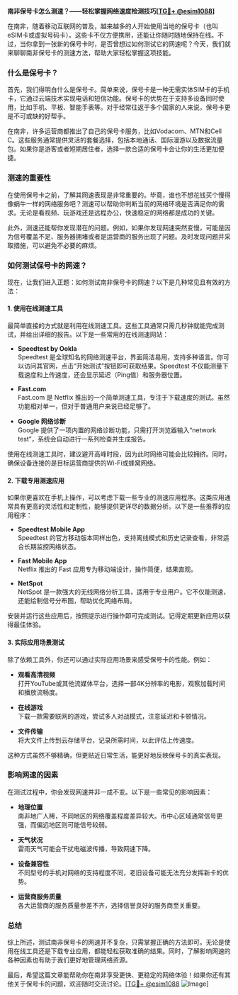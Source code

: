 **南非保号卡怎么测速？——轻松掌握网络速度检测技巧[[TG💪+ @esim1088](https://t.me/s/esim1088)]**

在南非，随着移动互联网的普及，越来越多的人开始使用当地的保号卡（也叫eSIM卡或虚拟号码卡）。这些卡不仅方便携带，还能让你随时随地保持在线。不过，当你拿到一张新的保号卡时，是否曾想过如何测试它的网速呢？今天，我们就来聊聊南非保号卡的测速方法，帮助大家轻松掌握这项技能。

### 什么是保号卡？

首先，我们得明白什么是保号卡。简单来说，保号卡是一种无需实体SIM卡的手机卡，它通过云端技术实现电话和短信功能。保号卡的优势在于支持多设备同时使用，比如手机、平板、智能手表等。对于经常往返于多个国家的人来说，保号卡更是不可或缺的好帮手。

在南非，许多运营商都推出了自己的保号卡服务，比如Vodacom、MTN和Cell C。这些服务通常提供灵活的套餐选择，包括本地通话、国际漫游以及数据流量包。如果你是游客或者短期居住者，选择一款合适的保号卡会让你的生活更加便捷。

### 测速的重要性

在使用保号卡之前，了解其网速表现是非常重要的。毕竟，谁也不想花钱买个慢得像蜗牛一样的网络服务吧？测速可以帮助你判断当前的网络环境是否满足你的需求。无论是看视频、玩游戏还是远程办公，快速稳定的网络都是成功的关键。

此外，测速还能帮你发现潜在的问题。例如，如果你发现网速突然变慢，可能是因为信号覆盖不足、服务器拥堵或者是运营商的服务出现了问题。及时发现问题并采取措施，可以避免不必要的麻烦。

### 如何测试保号卡的网速？

现在，让我们进入正题：如何测试南非保号卡的网速？以下是几种常见且有效的方法：

#### 1. 使用在线测速工具

最简单直接的方式就是利用在线测速工具。这些工具通常只需几秒钟就能完成测试，并给出详细的报告。以下是一些常用的在线测速网站：

- **Speedtest by Ookla**  
  Speedtest 是全球知名的网络测速平台，界面简洁易用，支持多种语言。你可以访问其官网，点击“开始测试”按钮即可获取结果。Speedtest 不仅能测量下载速度和上传速度，还会显示延迟（Ping值）和服务器位置。

- **Fast.com**  
  Fast.com 是 Netflix 推出的一个简单测速工具，专注于下载速度的测试。虽然功能相对单一，但对于普通用户来说已经足够了。

- **Google 网络诊断**  
  Google 提供了一项内置的网络诊断功能，只需打开浏览器输入“network test”，系统会自动进行一系列检查并生成报告。

使用在线测速工具时，建议避开高峰时段，因为此时网络可能会比较拥挤。同时，确保设备连接的是目标运营商提供的Wi-Fi或蜂窝网络。

#### 2. 下载专用测速应用

如果你更喜欢在手机上操作，可以考虑下载一些专业的测速应用程序。这类应用通常具有更高的灵活性和定制性，能够提供更详尽的数据分析。以下是一些推荐的应用程序：

- **Speedtest Mobile App**  
  Speedtest 的官方移动版本同样出色，支持离线模式和历史记录查看，非常适合长期监控网络状态。

- **Fast Mobile App**  
  Netflix 推出的 Fast 应用专为移动端设计，操作简便，结果直观。

- **NetSpot**  
  NetSpot 是一款强大的无线网络分析工具，适用于专业用户。它不仅能测速，还能绘制信号分布图，帮助优化网络布局。

安装并运行这些应用后，按照提示进行操作即可完成测试。记得定期更新应用以获得最佳体验。

#### 3. 实际应用场景测试

除了依赖工具外，你还可以通过实际应用场景来感受保号卡的性能。例如：

- **观看高清视频**  
  打开YouTube或其他流媒体平台，选择一部4K分辨率的电影，观察加载时间和播放流畅度。

- **在线游戏**  
  下载一款需要联网的游戏，尝试多人对战模式，注意延迟和卡顿情况。

- **文件传输**  
  将大文件上传到云存储平台，记录所需时间，以此评估上传速度。

这种方式虽然不够精确，但更贴近日常生活，能更好地反映保号卡的真实表现。

### 影响网速的因素

在测试过程中，你会发现网速并非一成不变。以下是一些常见的影响因素：

- **地理位置**  
  南非地广人稀，不同地区的网络覆盖程度差异较大。市中心区域通常信号更强，而偏远地区则可能信号较弱。

- **天气状况**  
  雷雨天气可能会干扰电磁波传播，导致网速下降。

- **设备兼容性**  
  不同型号的手机对网络的支持程度不同，老旧设备可能无法充分发挥新卡的优势。

- **运营商服务质量**  
  各大运营商的服务质量参差不齐，选择信誉良好的服务商至关重要。

### 总结

综上所述，测试南非保号卡的网速并不复杂，只需掌握正确的方法即可。无论是使用在线工具还是下载专业应用，都能轻松获取准确的结果。同时，了解影响网速的各种因素也有助于我们更好地管理网络资源。

最后，希望这篇文章能帮助你在南非享受更快、更稳定的网络体验！如果你还有其他关于保号卡的问题，欢迎随时交流讨论。[[TG💪+ @esim1088](https://t.me/s/esim1088) ![Image](https://i.postimg.cc/4NQfJmqS/Snipaste-2025-05-13-00-14-12.png)]